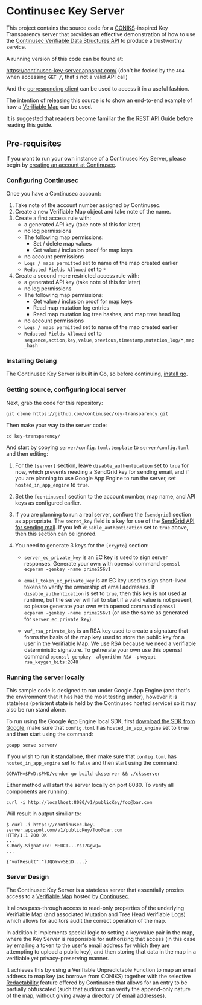 # Continusec Key Server

This project contains the source code for a [CONIKS](https://www.usenix.org/system/files/conference/usenixsecurity15/sec15-paper-melara.pdf)-inspired Key Transparency server that provides an effective demonstration of how to use the [Continusec Verifiable Data Structures API](https://www.continusec.com/) to produce a trustworthy service.

A running version of this code can be found at:

<https://continusec-key-server.appspot.com/> (don't be fooled by the `404` when accessing `GET /`, that's not a valid API call)

And the [corresponding client](Client-Guide.md) can be used to access it in a useful fashion.

The intention of releasing this source is to show an end-to-end example of how a [Verifiable Map](https://www.continusec.com/product/verifiable-map) can be used.

It is suggested that readers become familiar the the [REST API Guide](REST-API.md) before reading this guide.

## Pre-requisites

If you want to run your own instance of a Continusec Key Server, please begin by [creating an account at Continusec](https://console.continusec.com/).

### Configuring Continusec

Once you have a Continusec account:

1. Take note of the account number assigned by Continusec.
2. Create a new Verifiable Map object and take note of the name.
3. Create a first access rule with:
	- a generated API key (take note of this for later)
	- no log permissions
	- The following map permissions:
	   - Set / delete map values
	   - Get value / inclusion proof for map keys
   - no account permissions
   - `Logs / maps permitted` set to name of the map created earlier
   - `Redacted Fields Allowed` set to `*`
3. Create a second more restricted access rule with:
	- a generated API key (take note of this for later)
	- no log permissions
	- The following map permissions:
	   - Get value / inclusion proof for map keys
      - Read map mutation log entries
      - Read map mutation log tree hashes, and map tree head log
   - no account permissions
   - `Logs / maps permitted` set to name of the map created earlier
   - `Redacted Fields Allowed` set to `sequence,action,key,value,previous,timestamp,mutation_log/*,map_hash`

### Installing Golang

The Continusec Key Server is built in Go, so before continuing, [install go](https://golang.org/doc/install).

### Getting source, configuring local server

Next, grab the code for this repository:

    git clone https://github.com/continusec/key-transparency.git
    
Then make your way to the server code:

    cd key-transparency/

And start by copying `server/config.toml.template` to `server/config.toml` and then editing:

1. For the `[server]` section, leave `disable_authentication` set to `true` for now, which prevents needing a SendGrid key for sending email, and if you are planning to use Google App Engine to run the server, set `hosted_in_app_engine` to `true`.

2. Set the `[continusec]` section to the account number, map name, and API keys as configured earlier.

3. If you are planning to run a real server, confiure the `[sendgrid]` section as appropriate. The `secret_key` field is a key for use of the [SendGrid API for sending mail](https://sendgrid.com/free/). If you left `disable_authentication` set to `true` above, then this section can be ignored.

4. You need to generate 3 keys for the `[crypto]` section:
   - `server_ec_private_key` is an EC key is used to sign server responses. Generate your own with openssl command `openssl ecparam -genkey -name prime256v1`

   - `email_token_ec_private_key` is an EC key used to sign short-lived tokens to verify the ownership of email addresses. If `disable_authentication` is set to `true`, then this key is not used at runtime, but the server will fail to start if a valid value is not present, so please generate your own with openssl command `openssl ecparam -genkey -name prime256v1` (or use the same as generated for `server_ec_private_key`).
   
   - `vuf_rsa_private_key` is an RSA key used to create a signature that forms the basis of the map key used to store the public key for a user in the Verifiable Map. We use RSA because we need a verifiable deterministic signature. To getnerate your own use this openssl command `openssl genpkey -algorithm RSA -pkeyopt rsa_keygen_bits:2048`


### Running the server locally

This sample code is designed to run under Google App Engine (and that's the environment that it has had the most testing under), however it is stateless (peristent state is held by the Continusec hosted service) so it may also be run stand alone.

To run using the Google App Engine local SDK, first [download the SDK from Google](https://cloud.google.com/appengine/downloads#Google_App_Engine_SDK_for_Go), make sure that `config.toml` has `hosted_in_app_engine` set to `true` and then start using the command:

    goapp serve server/
    
If you wish to run it standalone, then make sure that `config.toml` has `hosted_in_app_engine` set to `false` and then start using the command:

    GOPATH=$PWD:$PWD/vendor go build cksserver && ./cksserver

Either method will start the server locally on port 8080. To verify all components are running:

    curl -i http://localhost:8080/v1/publicKey/foo@bar.com
    
Will result in output similiar to:

    $ curl -i https://continusec-key-server.appspot.com/v1/publicKey/foo@bar.com
    HTTP/1.1 200 OK
    ...
    X-Body-Signature: MEUCI...YsI7GgvQ=
    ...
    
    {"vufResult":"lJQGYwvSEpD....}

### Server Design

The Continusec Key Server is a stateless server that essentially proxies access to a [Verifiable Map](https://www.continusec.com/product/verifiable-map) hosted by [Continusec](https://www.continusec.com/).

It allows pass-through access to read-only properties of the underlying Verifiable Map (and associated Mutation and Tree Head Verifiable Logs) which allows for auditors audit the correct operation of the map.

In addition it implements special logic to setting a key/value pair in the map, where the Key Server is responsible for authorizing that access (in this case by emailing a token to the user's email address for which they are attempting to upload a public key), and then storing that data in the map in a verifiable yet privacy-preserving manner.

It achieves this by using a Verifiable Unpredictable Function to map an email address to map key (as borrowe from CONIKS) together with the selective [Redactability](https://www.continusec.com/documentation/redactability) feature offered by Continusec that allows for an entry to be partially obfuscated (such that auditors can verify the append-only nature of the map, without giving away a directory of email addresses).

